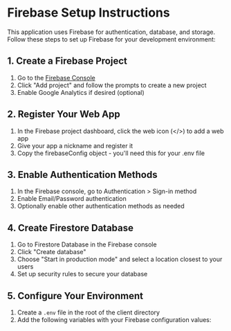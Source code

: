 # Firebase Setup Instructions

This application uses Firebase for authentication, database, and storage. Follow these steps to set up Firebase for your development environment:

## 1. Create a Firebase Project

1. Go to the [Firebase Console](https://console.firebase.google.com/)
2. Click "Add project" and follow the prompts to create a new project
3. Enable Google Analytics if desired (optional)

## 2. Register Your Web App

1. In the Firebase project dashboard, click the web icon (</>) to add a web app
2. Give your app a nickname and register it
3. Copy the firebaseConfig object - you'll need this for your .env file

## 3. Enable Authentication Methods

1. In the Firebase console, go to Authentication > Sign-in method
2. Enable Email/Password authentication
3. Optionally enable other authentication methods as needed

## 4. Create Firestore Database

1. Go to Firestore Database in the Firebase console
2. Click "Create database"
3. Choose "Start in production mode" and select a location closest to your users
4. Set up security rules to secure your database

## 5. Configure Your Environment

1. Create a `.env` file in the root of the client directory
2. Add the following variables with your Firebase configuration values: 